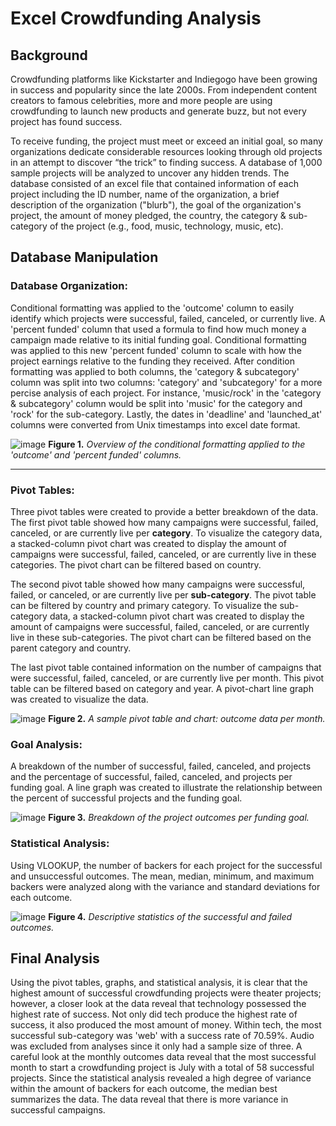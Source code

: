 # Excel Crowdfunding Analysis

## Background
Crowdfunding platforms like Kickstarter and Indiegogo have been growing in success and popularity since the late 2000s. From independent content creators to famous celebrities, more and more people are using crowdfunding to launch new products and generate buzz, but not every project has found success.

To receive funding, the project must meet or exceed an initial goal, so many organizations dedicate considerable resources looking through old projects in an attempt to discover “the trick” to finding success. A database of 1,000 sample projects will be analyzed to uncover any hidden trends. The database consisted of an excel file that contained information of each project including the ID number, name of the organization, a brief description of the organization ("blurb"), the goal of the organization's project, the amount of money pledged, the country, the category & sub-category of the project (e.g., food, music, technology, music, etc).

## Database Manipulation

### Database Organization: 
Conditional formatting was applied to the 'outcome' column to easily identify which projects were successful, failed, canceled, or currently live. A 'percent funded' column that used a formula to find how much money a campaign made relative to its initial funding goal. Conditional formatting was applied to this new 'percent funded' column to scale with how the project earnings relative to the funding they received. After condition formatting was applied to both columns, the 'category & subcategory' column was split into two columns: 'category' and 'subcategory' for a more percise analysis of each project. For instance, 'music/rock' in the 'category & subcategory' column would be split into 'music' for the category and 'rock' for the sub-category. Lastly, the dates in 'deadline' and 'launched_at' columns were converted from Unix timestamps into excel date format.

  ![image](https://github.com/nicholaishaw/excel-challenge/assets/135463220/37437e39-4fbd-4c8e-8c24-7a9abeeff169)
  **Figure 1.** *Overview of the conditional formatting applied to the 'outcome' and 'percent funded' columns.*
___
### Pivot Tables:
Three pivot tables were created to provide a better breakdown of the data. The first pivot table showed how many campaigns were successful, failed, canceled, or are currently live per **category**. To visualize the category data, a stacked-column pivot chart was created to display the amount of campaigns were successful, failed, canceled, or are currently live in these categories. The pivot chart can be filtered based on country. 

The second pivot table showed how many campaigns were successful, failed, or canceled, or are currently live per **sub-category**. The pivot table can be filtered by country and primary category. To visualize the sub-category data, a stacked-column pivot chart was created to display the amount of campaigns were successful, failed, canceled, or are currently live in these sub-categories. The pivot chart can be filtered based on the parent category and country. 

The last pivot table contained information on the number of campaigns that were successful, failed, canceled, or are currently live per month. This pivot table can be filtered based on category and year. A pivot-chart line graph was created to visualize the data.

  ![image](https://github.com/nicholaishaw/excel-challenge/assets/135463220/c3473009-39e8-448f-bdc1-9fdad97521e3)
  **Figure 2.** *A sample pivot table and chart: outcome data per month.*

### Goal Analysis:
A breakdown of the number of successful, failed, canceled, and projects and the percentage of successful, failed, canceled, and projects per funding goal. A line graph was created to illustrate the relationship between the percent of successful projects and the funding goal.

  ![image](https://github.com/nicholaishaw/excel-challenge/assets/135463220/d144268e-2b00-4791-bc11-f811adba1c04)
  **Figure 3.** *Breakdown of the project outcomes per funding goal.*

### Statistical Analysis:
Using VLOOKUP, the number of backers for each project for the successful and unsuccessful outcomes. The mean, median, minimum, and maximum backers were analyzed along with the variance and standard deviations for each outcome.

  ![image](https://github.com/nicholaishaw/excel-challenge/assets/135463220/ef27f623-e166-43e4-bf8d-2b04d4e13bd1)
  **Figure 4.** *Descriptive statistics of the successful and failed outcomes.*

## Final Analysis
Using the pivot tables, graphs, and statistical analysis, it is clear that the highest amount of successful crowdfunding projects were theater projects; however, a closer look at the data reveal that technology possessed the highest rate of success. Not only did tech produce the highest rate of success, it also produced the most amount of money. Within tech, the most successful sub-category was 'web' with a success rate of 70.59%. Audio was excluded from analyses since it only had a sample size of three. A careful look at the monthly outcomes data reveal that the most successful month to start a crowdfunding project is July with a total of 58 successful projects. Since the statistical analysis revealed a high degree of variance within the amount of backers for each outcome, the median best summarizes the data. The data reveal that there is more variance in successful campaigns.
